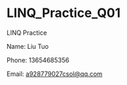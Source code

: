 # LINQ_Practice_Q01
LINQ Practice

Name: Liu Tuo

Phone: 13654685356

Email: a928779027csol@qq.com


